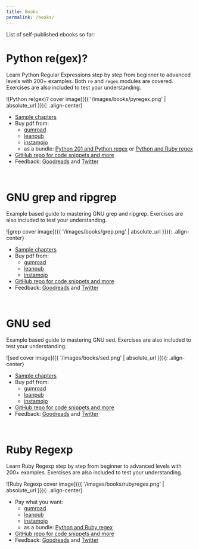 ```yaml
---
title: Books
permalink: /books/
---
```


List of self-published ebooks so far:

# Python re(gex)?

Learn Python Regular Expressions step by step from beginner to advanced levels with 200+ examples. Both `re` and `regex` modules are covered. Exercises are also included to test your understanding.

![Python re(gex)? cover image]({{ '/images/books/pyregex.png' | absolute_url }}){: .align-center}

* [Sample chapters](https://github.com/learnbyexample/py_regular_expressions/blob/master/sample_chapters/Python_Regex_sample.pdf)
* Buy pdf from:
    * [gumroad](https://gumroad.com/l/py_regex)
    * [leanpub](https://leanpub.com/py_regex)
    * [instamojo](https://www.instamojo.com/learnbyexample/python-regex/)
    * as a bundle: [Python 201 and Python regex](https://leanpub.com/b/python201_and_regex) or [Python and Ruby regex](https://leanpub.com/b/pythonrubyregex)
* [GitHub repo for code snippets and more](https://github.com/learnbyexample/py_regular_expressions)
* Feedback: [Goodreads](https://www.goodreads.com/book/show/47142552-python-re-gex) and [Twitter](https://twitter.com/learn_byexample)

<br>

# GNU grep and ripgrep

Example based guide to mastering GNU grep and ripgrep. Exercises are also included to test your understanding.

![grep cover image]({{ '/images/books/grep.png' | absolute_url }}){: .align-center}

* [Sample chapters](https://github.com/learnbyexample/learn_gnugrep_ripgrep/blob/master/sample_chapters/grep_sample_v1p2.pdf)
* Buy pdf from:
    * [gumroad](https://gumroad.com/l/gnugrep_ripgrep)
    * [leanpub](https://leanpub.com/gnugrep_ripgrep)
    * [instamojo](https://www.instamojo.com/learnbyexample/gnu-grep-and-ripgrep/)
* [GitHub repo for code snippets and more](https://github.com/learnbyexample/learn_gnugrep_ripgrep)
* Feedback: [Goodreads](https://www.goodreads.com/book/show/47406700-gnu-grep-and-ripgrep) and [Twitter](https://twitter.com/learn_byexample)

<br>

# GNU sed

Example based guide to mastering GNU sed. Exercises are also included to test your understanding.

![sed cover image]({{ '/images/books/sed.png' | absolute_url }}){: .align-center}

* [Sample chapters](https://github.com/learnbyexample/learn_gnused/blob/master/sample_chapters/sed_sample_chapters.pdf)
* Buy pdf from:
    * [gumroad](https://gumroad.com/l/gnu_sed)
    * [leanpub](https://leanpub.com/gnu_sed)
    * [instamojo](https://www.instamojo.com/learnbyexample/gnu-sed/)
* [GitHub repo for code snippets and more](https://github.com/learnbyexample/learn_gnused)
* Feedback: [Goodreads](https://www.goodreads.com/book/show/48641172-gnu-sed) and [Twitter](https://twitter.com/learn_byexample)

<br>

# Ruby Regexp

Learn Ruby Regexp step by step from beginner to advanced levels with 200+ examples. Exercises are also included to test your understanding.

![Ruby Regexp cover image]({{ '/images/books/rubyregex.png' | absolute_url }}){: .align-center}

* Pay what you want:
    * [gumroad](https://gumroad.com/l/rubyregexp)
    * [leanpub](https://leanpub.com/rubyregexp)
    * [instamojo](https://www.instamojo.com/learnbyexample/ruby-regexp/)
    * as a bundle: [Python and Ruby regex](https://leanpub.com/b/pythonrubyregex)
* [GitHub repo for code snippets and more](https://github.com/learnbyexample/Ruby_Regexp)
* Feedback: [Goodreads](https://www.goodreads.com/book/show/48641238-ruby-regexp) and [Twitter](https://twitter.com/learn_byexample)

